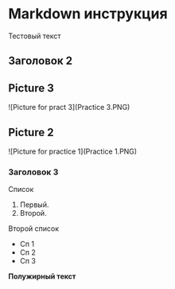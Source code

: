 # Markdown инструкция 

Тестовый текст

## Заголовок 2


## Picture 3

![Picture for pract 3](Practice 3.PNG)

## Picture 2

![Picture for practice 1](Practice 1.PNG)

### Заголовок 3

Список

1. Первый.
2. Второй.

Второй список

- Сп 1
- Сп 2
- Сп 3

**Полужирный текст**
